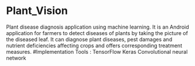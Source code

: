 # Plant_Vision
Plant disease diagnosis application using machine learning.
It is an Android application for farmers to detect diseases of plants by taking the picture of the diseased leaf.
It can diagnose plant diseases, pest damages and nutrient deficiencies affecting crops and offers corresponding treatment measures.
#Implementation Tools :
TensorFlow
Keras
Convolutional neural network
